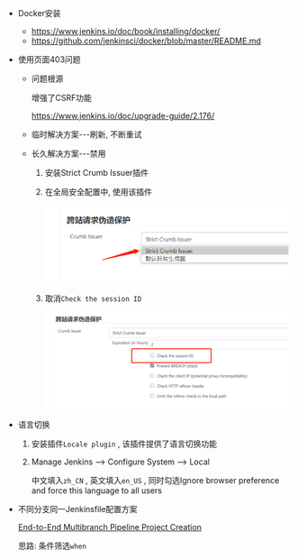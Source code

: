 * Docker安装
  * https://www.jenkins.io/doc/book/installing/docker/
  * https://github.com/jenkinsci/docker/blob/master/README.md

* 使用页面403问题

  * 问题根源

    增强了CSRF功能

    https://www.jenkins.io/doc/upgrade-guide/2.176/

  * 临时解决方案---刷新, 不断重试

  * 长久解决方案---禁用

    1. 安装Strict Crumb Issuer插件

    2. 在全局安全配置中, 使用该插件

       ![image-20201219155209282](.Jenkins/image-20201219155209282.png)

    3. 取消`Check the session ID`

       ![image-20201219155233646](.Jenkins/image-20201219155233646.png)

* 语言切换

  1. 安装插件`Locale plugin` , 该插件提供了语言切换功能

  2. Manage Jenkins --> Configure System --> Local

     中文填入`zh_CN` , 英文填入`en_US` , 同时勾选Ignore browser preference and force this language to all users

* 不同分支同一Jenkinsfile配置方案

  [End-to-End Multibranch Pipeline Project Creation](https://www.jenkins.io/doc/tutorials/build-a-multibranch-pipeline-project/)

  思路: 条件筛选`when`